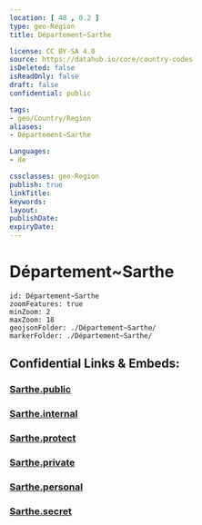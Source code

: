```yaml
---
location: [ 48 , 0.2 ] 
type: geo-Region
title: Département~Sarthe

license: CC BY-SA 4.0
source: https://datahub.io/core/country-codes
isDeleted: false
isReadOnly: false
draft: false
confidential: public

tags:
- geo/Country/Region
aliases:
- Département~Sarthe

Languages:
- de

cssclasses: geo-Region
publish: true
linkTitle: 
keywords: 
layout: 
publishDate: 
expiryDate: 
---
```


# Département~Sarthe

```leaflet
id: Département~Sarthe
zoomFeatures: true 
minZoom: 2 
maxZoom: 18
geojsonFolder: ./Département~Sarthe/
markerFolder: ./Département~Sarthe/
```


## Confidential Links & Embeds: 

### [Sarthe.public](/_public/\Earth\Continent\Europe\Europe~West\France\regions~France\Pays_de_la_Loire\departments~Pays_de_la_LoireSarthe.public.md) 

### [Sarthe.internal](/_internal/\Earth\Continent\Europe\Europe~West\France\regions~France\Pays_de_la_Loire\departments~Pays_de_la_LoireSarthe.internal.md) 

### [Sarthe.protect](/_protect/\Earth\Continent\Europe\Europe~West\France\regions~France\Pays_de_la_Loire\departments~Pays_de_la_LoireSarthe.protect.md) 

### [Sarthe.private](/_private/\Earth\Continent\Europe\Europe~West\France\regions~France\Pays_de_la_Loire\departments~Pays_de_la_LoireSarthe.private.md) 

### [Sarthe.personal](/_personal/\Earth\Continent\Europe\Europe~West\France\regions~France\Pays_de_la_Loire\departments~Pays_de_la_LoireSarthe.personal.md) 

### [Sarthe.secret](/_secret/\Earth\Continent\Europe\Europe~West\France\regions~France\Pays_de_la_Loire\departments~Pays_de_la_LoireSarthe.secret.md)

